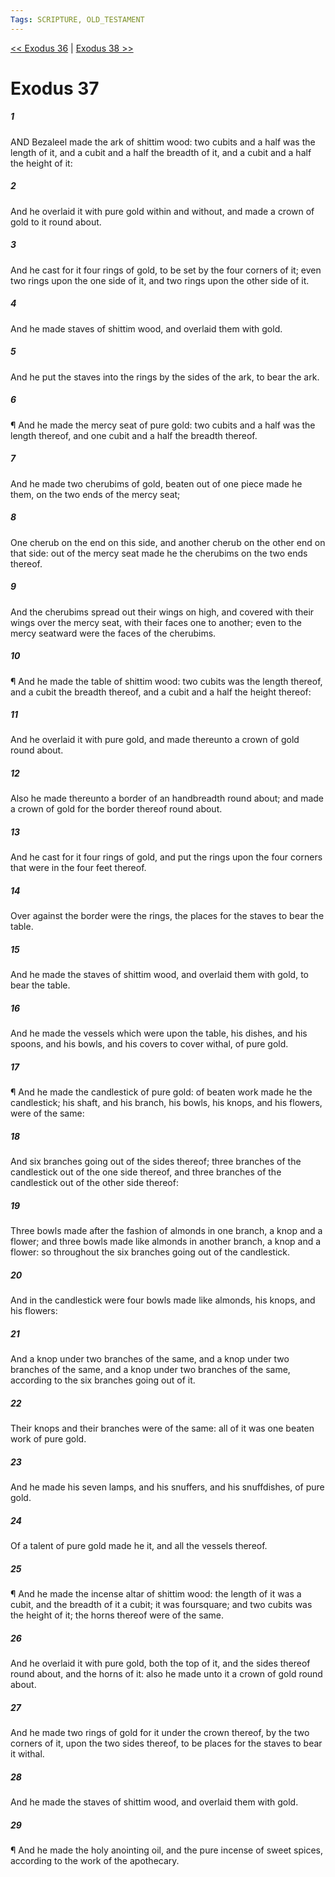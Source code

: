 ```yaml
---
Tags: SCRIPTURE, OLD_TESTAMENT
---
```


[<< Exodus 36](OLD_TESTAMENT/02_Exodus/Exodus_36.md) | [Exodus 38 >>](OLD_TESTAMENT/02_Exodus/Exodus_38.md)

# Exodus 37

##### 1
 AND Bezaleel made the ark of shittim wood: two cubits and a half was the length of it, and a cubit and a half the breadth of it, and a cubit and a half the height of it:
##### 2
 And he overlaid it with pure gold within and without, and made a crown of gold to it round about.
##### 3
 And he cast for it four rings of gold, to be set by the four corners of it; even two rings upon the one side of it, and two rings upon the other side of it.
##### 4
 And he made staves of shittim wood, and overlaid them with gold.
##### 5
 And he put the staves into the rings by the sides of the ark, to bear the ark.
##### 6
 ¶ And he made the mercy seat of pure gold: two cubits and a half was the length thereof, and one cubit and a half the breadth thereof.
##### 7
 And he made two cherubims of gold, beaten out of one piece made he them, on the two ends of the mercy seat;
##### 8
 One cherub on the end on this side, and another cherub on the other end on that side: out of the mercy seat made he the cherubims on the two ends thereof.
##### 9
 And the cherubims spread out their wings on high, and covered with their wings over the mercy seat, with their faces one to another; even to the mercy seatward were the faces of the cherubims.
##### 10
 ¶ And he made the table of shittim wood: two cubits was the length thereof, and a cubit the breadth thereof, and a cubit and a half the height thereof:
##### 11
 And he overlaid it with pure gold, and made thereunto a crown of gold round about.
##### 12
 Also he made thereunto a border of an handbreadth round about; and made a crown of gold for the border thereof round about.
##### 13
 And he cast for it four rings of gold, and put the rings upon the four corners that were in the four feet thereof.
##### 14
 Over against the border were the rings, the places for the staves to bear the table.
##### 15
 And he made the staves of shittim wood, and overlaid them with gold, to bear the table.
##### 16
 And he made the vessels which were upon the table, his dishes, and his spoons, and his bowls, and his covers to cover withal, of pure gold.
##### 17
 ¶ And he made the candlestick of pure gold: of beaten work made he the candlestick; his shaft, and his branch, his bowls, his knops, and his flowers, were of the same:
##### 18
 And six branches going out of the sides thereof; three branches of the candlestick out of the one side thereof, and three branches of the candlestick out of the other side thereof:
##### 19
 Three bowls made after the fashion of almonds in one branch, a knop and a flower; and three bowls made like almonds in another branch, a knop and a flower: so throughout the six branches going out of the candlestick.
##### 20
 And in the candlestick were four bowls made like almonds, his knops, and his flowers:
##### 21
 And a knop under two branches of the same, and a knop under two branches of the same, and a knop under two branches of the same, according to the six branches going out of it.
##### 22
 Their knops and their branches were of the same: all of it was one beaten work of pure gold.
##### 23
 And he made his seven lamps, and his snuffers, and his snuffdishes, of pure gold.
##### 24
 Of a talent of pure gold made he it, and all the vessels thereof.
##### 25
 ¶ And he made the incense altar of shittim wood: the length of it was a cubit, and the breadth of it a cubit; it was foursquare; and two cubits was the height of it; the horns thereof were of the same.
##### 26
 And he overlaid it with pure gold, both the top of it, and the sides thereof round about, and the horns of it: also he made unto it a crown of gold round about.
##### 27
 And he made two rings of gold for it under the crown thereof, by the two corners of it, upon the two sides thereof, to be places for the staves to bear it withal.
##### 28
 And he made the staves of shittim wood, and overlaid them with gold.
##### 29
 ¶ And he made the holy anointing oil, and the pure incense of sweet spices, according to the work of the apothecary.
